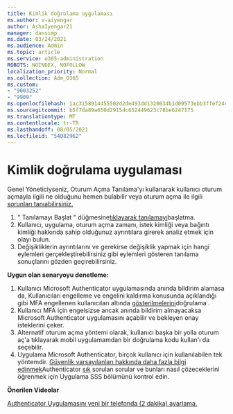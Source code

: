 ```yaml
---
title: Kimlik doğrulama uygulaması
ms.author: v-aiyengar
author: AshaIyengar21
manager: dansimp
ms.date: 03/24/2021
ms.audience: Admin
ms.topic: article
ms.service: o365-administration
ROBOTS: NOINDEX, NOFOLLOW
localization_priority: Normal
ms.collection: Adm_O365
ms.custom:
- "9003252"
- "9909"
ms.openlocfilehash: 1ac3158914455502d2de493dd1320034b1d09573ebb3ffef24c23eb1e816cad0
ms.sourcegitcommit: b5f7da89a650d2915dc652449623c78be6247175
ms.translationtype: MT
ms.contentlocale: tr-TR
ms.lasthandoff: 08/05/2021
ms.locfileid: "54082962"
---
```

# <a name="authentication-app"></a>Kimlik doğrulama uygulaması

Genel Yöneticiyseniz, Oturum Açma Tanılama'yı kullanarak kullanıcı oturum açmayla ilgili ne olduğunu hemen bulabilir veya oturum açma ile ilgili [sorunları tanıabilirsiniz.](https://ms.portal.azure.com/microsoft.onmicrosoft.com?loginHint=shhada@microsoft.com#blade/Microsoft_AAD_IAM/ActiveDirectoryMenuBlade/diagnose/symptomId/ms_aad_dxp_signin_caDiagnoseAndSolveSummarySymptom)

1. " Tanılamayı Başlat " düğmesine[tıklayarak tanılamayı](https://portal.azure.com/#blade/Microsoft_AAD_IAM/ActiveDirectoryMenuBlade/diagnose/symptomId/ms_aad_dxp_signin_caDiagnoseAndSolveSummarySymptom)başlatma. 
1. Kullanıcı, uygulama, oturum açma zamanı, istek kimliği veya bağıntı kimliği hakkında sahip olduğunuz ayrıntılara girerek analiz etmek için olayı bulun.
1. Değişikliklerin ayrıntılarını ve gerekirse değişiklik yapmak için hangi eylemleri gerçekleştirebilirsiniz gibi eylemleri gösteren tanılama sonuçlarını gözden geçirebilirsiniz.

**Uygun olan senaryoyu denetleme:**

1. Kullanıcı Microsoft Authenticator uygulamasında anında bildirim alamasa da, Kullanıcıları engelleme ve engelini kaldırma konusunda açıklandığı gibi MFA engellenen kullanıcıları altında [gösterilmelerini](https://portal.azure.com/#blade/Microsoft_AAD_IAM/ActiveDirectoryMenuBlade/diagnose/symptomId/ms_aad_dxp_signin_caDiagnoseAndSolveSummarySymptom)doğrulama .
1. Kullanıcı MFA için engelsizse ancak anında bildirim almayacaksa Microsoft Authenticator uygulamasını açabilir ve bekleyen onay isteklerini çeker.
1. Alternatif oturum açma yöntemi olarak, kullanıcı başka bir yolla oturum aç'a tıklayarak mobil uygulamamdan bir doğrulama kodu kullan'ı da seçebilir.
1. Uygulama Microsoft Authenticator, birçok kullanıcı için kullanılabilen tek yöntemdir. [Güvenlik varsayılanları hakkında daha fazla bilgi edinmek](https://docs.microsoft.com/azure/active-directory/fundamentals/concept-fundamentals-security-defaults)Authenticator [sık](https://docs.microsoft.com/azure/active-directory/user-help/user-help-auth-app-faq) sorulan sorular ve bunları nasıl çözeceklerini öğrenmek için Uygulama SSS bölümünü kontrol edin.
 
**Önerilen Videolar**

[Authenticator Uygulamasını yeni bir telefonda (2 dakika) ayarlama.](https://go.microsoft.com/fwlink/?linkid=2158163&clcid=0x409)
